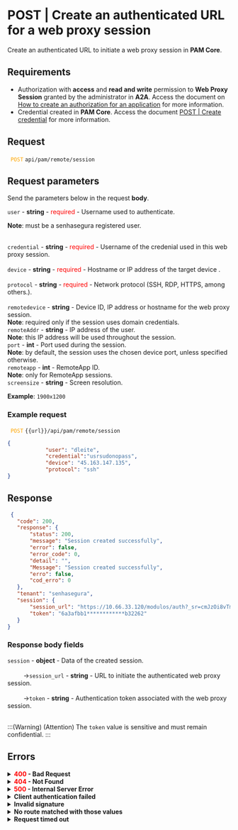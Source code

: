 # POST | Create an authenticated URL for a web proxy session

Create an authenticated URL to initiate a web proxy session in **PAM Core**.

## Requirements
*  Authorization with **access** and **read and write** permission to **Web Proxy Session** granted by the administrator in **A2A**.
Access the document on [How to create an authorization for an application](/v3-33/docs/a2a-how-to-create-an-authorization-for-an-application) for more information.
* Credential created in **PAM Core**. 
Access the document [POST | Create credential](/v3-33/docs/api-post-create-credential) for more information.

## Request

<code><span style="color:orange"> POST</code></span> `api/pam/remote/session`

 ## Request parameters
Send the parameters below in the request <b>body</b>.

<summary><code>user</code> - <b>string</b> - <span style="color:red">required</span> - Username used to authenticate.</summary>
<p><b>Note</b>: must be a senhasegura registered user.</p>

<br>
<summary><code>credential</code> - <b>string</b> - <span style="color:red">required</span> - Username of the credenial used in this web proxy session.</summary>


<br>
<summary><code>device</code> - <b>string</b> - <span style="color:red">required</span> - Hostname or IP address of the target device
.</summary>



<br>
<summary><code>protocol</code> - <b>string</b> - <span style="color:red">required</span> - Network protocol (SSH, RDP, HTTPS, among others.).</summary>

<br>
<summary><code>remotedevice</code> - <b>string</b> - Device ID, IP address or hostname for the web proxy session.</summary>
<b>Note</b>: required only if the session uses domain credentials.

<br>
<summary><code>remoteAddr</code> - <b>string</b> - IP address of the user.</summary>
<b>Note</b>: this IP address will be used throughout the session.
  
<br>
<summary><code>port</code> - <b>int</b> - Port used during the session.</summary>
<b>Note</b>: by default, the session uses the chosen device port, unless specified otherwise.


<br>
<summary><code>remoteapp</code> - <b>int</b> - RemoteApp ID.</summary>
 <b>Note</b>: only for RemoteApp sessions.

<br>
<summary><code>screensize</code> - <b>string</b> - Screen resolution.</summary>
<p><b>Example</b>: <code>1900x1200</code></p>





  ### Example request

<code><span style="color:orange"> POST</code></span> `{{url}}/api/pam/remote/session`

```json 
{
            "user": "dleite",
            "credential":"usrsudonopass",
            "device": "45.163.147.135",
            "protocol": "ssh"
}
```
  
  
  
  ## Response 
 ```json 
  {
    "code": 200,
    "response": {
        "status": 200,
        "message": "Session created successfully",
        "error": false,
        "error_code": 0,
        "detail": "",
        "Message": "Session created successfully",
        "erro": false,
        "cod_erro": 0
    },
    "tenant": "senhasegura",
    "session": {
        "session_url": "https://10.66.33.120/modulos/auth?_sr=cmJzOi8vTmJQOG1GckRWeHFFY1FkNi8wRUF5bHoweWw3cUdyUk5JbE1oaXZ3TytLak5sUGsydUZ2YnRQaUdhU3YwaUl0TVRILzZHWWtPWjdZdXNKeE01NHFsaVlFdkRqMGZtOG5vbXNDc0d5bUNDdUt2YWFSclJjTG1scUIxSnBUTXdq",
        "token": "6a3afbb1************b32262"
    }
}
 ```
 
  ### Response body fields


<summary><code>session</code> - <b>object</b> - Data of the created session.</summary>

<br>
<summary>&nbsp;&emsp;&emsp;&nbsp;→<code>session_url</code> - <b><b>string</b></b> - URL to initiate the authenticated web proxy session.</summary>

<br>
<summary>&nbsp;&emsp;&emsp;&nbsp;→<code>token</code> - <b><b>string</b></b> - Authentication token associated with the web proxy session.</summary>
 <br> 
 
:::(Warning) (Attention)
The `token` value is sensitive and must remain confidential.
:::
 
 ## Errors
 
 <details>
<summary><b><span style="color:red">400</span> - Bad Request</b></summary>

***
    
<b>Message: "Username not specified"</b>
<p><b>Possible cause</b>: the required parameter <code>username</code> of the session wasn't informed.<br></p>
    <b>Solution</b>: provide a value for the <code>username</code> parameter and resend the request.
  
* * *    
<b>Message: "Credential not specified"</b>
<p><b>Possible cause</b>: the required parameter <code>credential</code> for session authentication wasn't informed.<br></p>
<b>Solution</b>: provide a value for the <code>credential</code> parameter and resend the request.
  
* * *

<b>Message: "Credential device not specified"</b>
<p><b>Possible cause</b>: the required parameter <code>device</code> of the session wasn't informed.<br></p>
<b>Solution</b>: provide a value for the <code>device</code> parameter and resend the request.
  

* * *
<b>Message: "Invalid protocol"</b>
<p><b>Possible cause</b>: the required parameter <code>protocol</code> of the session wasn't informed.<br></p>
  <b>Solution</b>: informe um valor para o parâmetro <code>protocol</code> e envie 

* * *
</details>

<details>
<summary><b><span style="color:red">404</span> - Not Found</b></summary>

***
<b>Message: "Resource sub not found"</b><br>

<p><b>Possible cause</b>: the URL or the requested resource isn’t correct.<br>
        
<b>Solution</b>: check the URL and make sure the parameter is correct.</p>
* * *
</details>


<details>
 
<summary><b><span style="color:red">500</span> - Internal Server Error</b></summary>

***
    
<b>Message: "Unexpected error."</b><br>
 
<p><b>Possible cause</b>: the error is in the senhasegura server.<br>
        
<b>Solution</b>: contact the support team for more information.</p>

***

<b>Message: "You are not authorized to access this resource."</b>

<p><b>Possible cause</b>: you don’t have the authorization to access this resource.<br>
        
<b>Solution</b>: ask the administrator to check your permission to access the <b>Web Proxy Session</b> resources in <b>A2A</b>.</p>

* * *
 </details>   

  

<details>
<summary><b>Client authentication failed</b></summary>

*** 
   
<b>Message: "Client authentication failed."</b>
<p><b>Possible cause</b>: failure in your application authentication with the senhasegura server. <br>
        
<b>Solution</b>: check the authentication parameters such as <code>Access Token URL</code>, <code>Client ID</code> e <code>Client secret</code> and request a new access token.</p>
 
* * *   
</details>
     
  

<details>
<summary><b>Invalid signature</b></summary>

*** 
    
<b>Message: "Invalid signature"</b>
    
<p><b>Possible cause</b>: failure in recognizing the URL of the client application.
        
<b>Solution</b>: check the URL of the client application and resent the request.</p>

* * * 
</details>
     

<details>
    <summary><b>No route matched with those values</b></summary>
    
***   
    
<b>Message: "No route matched with those values."</b>
   <p><b>Possible cause</b>: the authorization header is missing in the API request.<br>
        
  <b>Solution</b>: request a new access token.</p>
   
 * * *
</details>
 

<details>
    <summary><b> Request timed out</b></summary>
    
***
    
<b>Message: "Request timed out."</b>
<p><b>Possible cause</b>: the request time has expired.<br>
        
<b>Solution</b>: check the connectivity between the source of the request and the senhasegura server.</p>
</details>